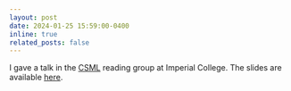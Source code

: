 ```yaml
---
layout: post
date: 2024-01-25 15:59:00-0400
inline: true
related_posts: false
---
```


I gave a talk in the [CSML](https://imperialcollegelondon.github.io/csml-reading-group/) reading group at Imperial College. The slides are available [here](https://mingxuan-yi.github.io/assets/pdf/Slides.pdf).

